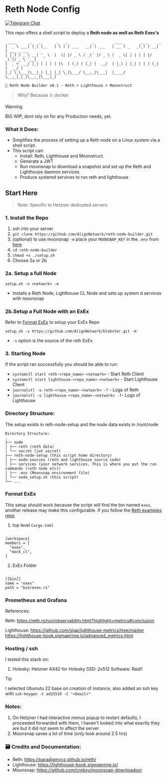 # Reth Node Config

[![Telegram Chat][tg-badge]][tg-url]

This repo offers a shell script to deploy a **Reth node as well as Reth Exex's**

```
 ____      _   _       _   _           _         ____        _ _     _
|  _ \ ___| |_| |__   | \ | | ___   __| | ___   | __ ) _   _(_) | __| | ___ _ __
| |_) / _ \ __| '_ \  |  \| |/ _ \ / _\` |/ _ \ |  _ \| | | | | |/ _\`|/ _ \ '__|
|  _ <  __/ |_| | | | | |\  | (_) | (_| |  __/  | |_) | |_| | | | (_| |  __/ |
|_| \_\___|\__|_| |_| |_| \_|\___/ \__,_|\___|  |____/ \__,_|_|_|\__,_|\___|_|

🚀 Reth Node Builder v0.1 - Reth + Lighthouse + Moonstruct
```

> Why? Because ☠️ docker

> [!WARNING]
> BIG WIP, dont rely on for any Production needs, yet.

### What it Does:
- Simplifies the process of setting up a Reth node on a Linux system via a shell script.
- This script can:
  - Install: Reth, Lighthouse and Moonstruct.
  - Generate a JWT
  - Run moonsnap to download a snapshot and set up the Reth and Lighthouse daemon services.
  - Produce systemd services to run reth and lighthouse

## Start Here

> Note: Specific to Hetzner dedicated servers

### 1. Install the Repo

1. ssh into your server
2. `git clone https://github.com/AlignNetwork/reth-node-builder.git`
3. (optional) to use moonsnap `-m` place your `MOONSNAP_KEY` in the `.env` from [here](https://github.com/crebsy/moonsnap-downloadoor)
4. `cd reth-node-builder`
5. `chmod +x ./setup.sh`
6. Choose 2a or 2b

### 2a. Setup a full Node

`setup.sh -n <network> -m`

- Installs a Reth Node, Lighthouse CL Node and sets up system d services with moonsnap

### 2b.Setup a Full Node with an ExEx
 Refer to [Format ExEx](#format-exex) to setup your ExEx Repo

 
`setup.sh -s https://github.com/AlignNetwork/blobster.git -m`

- `-s` option is the source of the reth ExEx

### 3. Starting Node

If the script ran successfully you should be able to run:

- `systemctl start reth-<repo_name>-<network>` - Start Reth Client
- `systemctl start lighthouse-<repo_name>-<network>` - Start Lighthouse Client
- `journalctl -u reth-<repo_name>-<network> -f` - Logs of Reth
- `journalctl -u lighthouse-<repo_name>-<network> -f`- Logs of Lighthouse

### Directory Structure:

The setup exists in reth-node-setup and the node data exists in /root/node

```
Directory Structure:
.
├── node
│ ├── reth (reth data)
│ └── secret (jwt secret)
├── reth-node-setup (this script home directory)
│ ├── node-sources (reth and lighthouse source code)
│ ├── services (your network services. This is where you put the run commands (reth node etc))
│ ├── .env (Moonsnap environment file)
│ └── node_setup.sh (this script)
└── ...

```

### Format ExEx

This setup should work because the script will find the bin named `exex`, another release may make this configurable.
If you follow the [Reth examples repo](https://github.com/paradigmxyz/reth-exex-examples/tree/main)

1. top level `Cargo.toml`

```

[workspace]
members = [
  "exex",
  "mock_cl",
]

```

2. ExEx Folder

```

[[bin]]
name = "exex"
path = "bin/exex.rs"

```

### Prometheus and Grafana

References:

Reth:
https://reth.rs/run/observability.html?highlight=metrics#conclusion

Lighthouse:
https://github.com/sigp/lighthouse-metrics/tree/master
https://lighthouse-book.sigmaprime.io/advanced_metrics.html


### Hosting / ssh

I tested this stack on:

1. Holesky: Hetzner AX42 for Holesky SSD: 2x512 Software: Raid1

> [!TIP]
> I selected Ubunutu 22 base on creation of instance, also added an ssh key with `ssh-keygen -t ed25519 -C "<Email>"`




### Notes:

1. On Hetzner I had interactive menus popup to restart defaults, I proceeded forwarded with them, I haven't looked into what exactly they are but it did not seem to affect the server.
2. Moonsnap saves a lot of time (only took around 2.5 hrs)

### 🗃️ Credits and Documentation:

- Reth: https://paradigmxyz.github.io/reth/
- Lighthouse: https://lighthouse-book.sigmaprime.io/
- Moonsnap: https://github.com/crebsy/moonsnap-downloadoor

[tg-badge]: https://img.shields.io/endpoint?color=neon&logo=telegram&label=chat&url=https%3A%2F%2Ftg.sumanjay.workers.dev%2Falign%5Fblobster
[tg-url]: https://t.me/align_blobster
